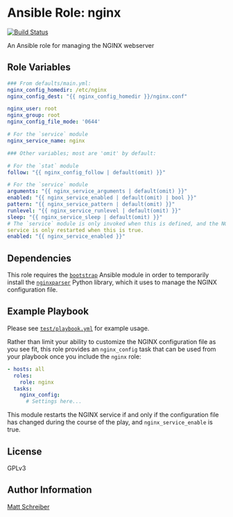 Ansible Role: nginx
===================

[![Build Status](https://travis-ci.org/BaxterStockman/ansible-role-nginx.svg?branch=bootstrap_migrate)](https://travis-ci.org/BaxterStockman/ansible-role-nginx)

An Ansible role for managing the NGINX webserver

Role Variables
--------------

```yaml
### From defaults/main.yml:
nginx_config_homedir: /etc/nginx
nginx_config_dest: "{{ nginx_config_homedir }}/nginx.conf"

nginx_user: root
nginx_group: root
nginx_config_file_mode: '0644'

# For the `service` module
nginx_service_name: nginx

### Other variables; most are 'omit' by default:

# For the `stat` module
follow: "{{ nginx_config_follow | default(omit) }}"

# For the `service` module
arguments: "{{ nginx_service_arguments | default(omit) }}"
enabled: "{{ nginx_service_enabled | default(omit) | bool }}"
pattern: "{{ nginx_service_pattern | default(omit) }}"
runlevel: "{{ nginx_service_runlevel | default(omit) }}"
sleep: "{{ nginx_service_sleep | default(omit) }}"
# The `service` module is only invoked when this is defined, and the NGINX
service is only restarted when this is true.
enabled: "{{ nginx_service_enabled }}"
```

Dependencies
------------

This role requires the
[`bootstrap`](https://github.com/BaxterStockman/bootstrap) Ansible module in
order to temporarily install the
[`nginxparser`](https://github.com/fatiherikli/nginxparser) Python library,
which it uses to manage the NGINX configuration file.

Example Playbook
----------------

Please see [`test/playbook.yml`](test/playbook.yml) for example usage.

Rather than limit your ability to customize the NGINX configuration file as you
see fit, this role provides an `nginx_config` task that can be used from your
playbook once you include the `nginx` role:

```yaml
- hosts: all
  roles:
    role: nginx
  tasks:
    nginx_config:
      # Settings here...
```

This module restarts the NGINX service if and only if the configuration file
has changed during the course of the play, and `nginx_service_enable` is true.

License
-------

GPLv3

Author Information
------------------

[Matt Schreiber](https://github.com/BaxterStockman)
